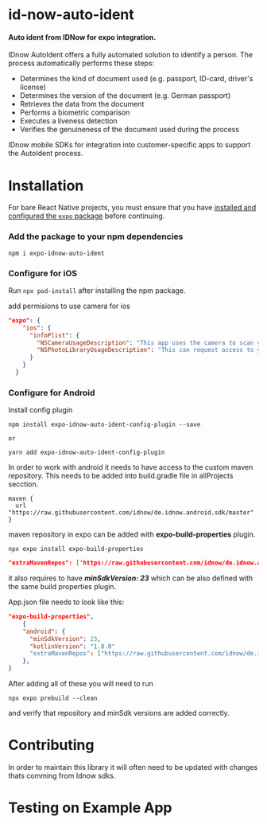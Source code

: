 # id-now-auto-ident

#### Auto ident from IDNow for expo integration.

IDnow AutoIdent offers a fully automated solution to identify a person.
The process automatically performs these steps:

* Determines the kind of document used (e.g. passport, ID-card, driver's license)
* Determines the version of the document (e.g. German passport)
* Retrieves the data from the document
* Performs a biometric comparison
* Executes a liveness detection
* Verifies the genuineness of the document used during the process

IDnow mobile SDKs for integration into customer-specific apps to support the AutoIdent process.

# Installation 

For bare React Native projects, you must ensure that you have [installed and configured the `expo` package](https://docs.expo.dev/bare/installing-expo-modules/) before continuing.

### Add the package to your npm dependencies

```
npm i expo-idnow-auto-ident
```

### Configure for iOS

Run `npx pod-install` after installing the npm package.

add permisions to use camera for ios 
```json
"expo": {
    "ios": {
      "infoPlist": {
        "NSCameraUsageDescription": "This app uses the camera to scan your face. :)",
        "NSPhotoLibraryUsageDescription": "This can request access to your photo library to upload documents."
      }
    }
  }

```

### Configure for Android

Install config plugin 
```shell
npm install expo-idnow-auto-ident-config-plugin --save

or

yarn add expo-idnow-auto-ident-config-plugin  
```

In order to work with android it needs to have access to the custom maven repository.
This needs to be added into build.gradle file in allProjects secction.
```
maven {
  url "https://raw.githubusercontent.com/idnow/de.idnow.android.sdk/master"
}
```
maven repository in expo can be added with **expo-build-properties** plugin.
```shell
npx expo install expo-build-properties
```
```json
"extraMavenRepos": ['https://raw.githubusercontent.com/idnow/de.idnow.android.sdk/master']
```

it also requires to have _**minSdkVersion:  23**_ which can be also defined with the same build properties plugin.

App.json file needs to look like this:
```json
"expo-build-properties",
    {
    "android": {
      "minSdkVersion": 23,
      "kotlinVersion": "1.8.0"
      "extraMavenRepos": ["https://raw.githubusercontent.com/idnow/de.idnow.android.sdk/master"]
    },
}
```
After adding all of these you will need to run 
```shell
npx expo prebuild --clean 
```

and verify that repository and minSdk versions are added correctly.


# Contributing
In order to maintain this library it will often need to be updated with changes thats comming from Idnow sdks.

# Testing on Example App


